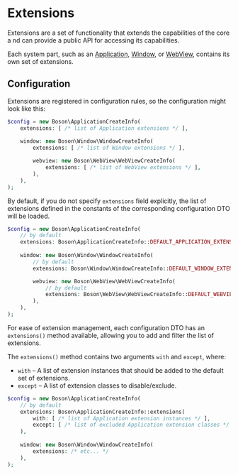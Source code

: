 # Extensions

Extensions are a set of functionality that extends the capabilities of the core a
nd can provide a public API for accessing its capabilities.

Each system part, such as an [Application](../03.application/application-extensions.md), 
[Window](../04.window/window-extensions.md), or [WebView](../05.webview/webview-extensions.md), 
contains its own set of extensions.

## Configuration

Extensions are registered in configuration rules, so the
configuration might look like this:

```php
$config = new Boson\ApplicationCreateInfo(
    extensions: [ /* list of Application extensions */ ],
    
    window: new Boson\Window\WindowCreateInfo(
        extensions: [ /* list of Window extensions */ ],

        webview: new Boson\WebView\WebViewCreateInfo(
            extensions: [ /* list of WebView extensions */ ],
        ),
    ),
);
```

By default, if you do not specify `extensions` field explicitly, the list of 
extensions defined in the constants of the corresponding configuration 
DTO will be loaded.

```php
$config = new Boson\ApplicationCreateInfo(
    // by default
    extensions: Boson\ApplicationCreateInfo::DEFAULT_APPLICATION_EXTENSIONS,
    
    window: new Boson\Window\WindowCreateInfo(
        // by default
        extensions: Boson\Window\WindowCreateInfo::DEFAULT_WINDOW_EXTENSIONS, 

        webview: new Boson\WebView\WebViewCreateInfo(
            // by default
            extensions: Boson\WebView\WebViewCreateInfo::DEFAULT_WEBVIEW_EXTENSIONS,
        ),
    ),
);
```

For ease of extension management, each configuration DTO has an `extensions()` 
method available, allowing you to add and filter the list of extensions.

The `extensions()` method contains two arguments `with` and `except`, where:
- `with` – A list of extension instances that should be added to the default 
  set of extensions.
- `except` – A list of extension classes to disable/exclude.

```php
$config = new Boson\ApplicationCreateInfo(
    // by default
    extensions: Boson\ApplicationCreateInfo::extensions(
        with: [ /* list of Application extension instances */ ],
        except: [ /* list of excluded Application extension classes */ ],
    ),
    
    window: new Boson\Window\WindowCreateInfo(
        extensions: /* etc... */
    ),
);
```


